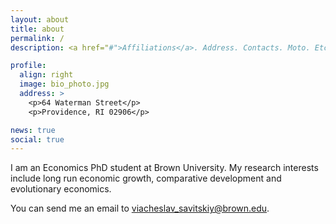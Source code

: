 ```yaml
---
layout: about
title: about
permalink: /
description: <a href="#">Affiliations</a>. Address. Contacts. Moto. Etc.

profile:
  align: right
  image: bio_photo.jpg
  address: >
    <p>64 Waterman Street</p>
    <p>Providence, RI 02906</p>

news: true
social: true
---
```


I am an Economics PhD student at Brown University. My research interests include long run economic growth, comparative development and evolutionary economics.

You can send me an email to viacheslav_savitskiy@brown.edu.
